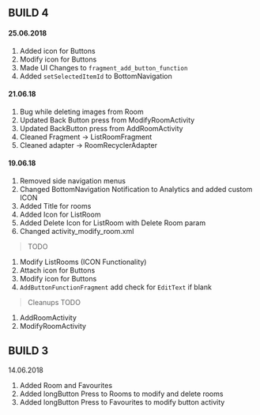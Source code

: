 ## BUILD 4

#### 25.06.2018

1. Added icon for Buttons
2. Modify icon for Buttons
3. Made UI Changes to `fragment_add_button_function`
4. Added `setSelectedItemId` to BottomNavigation

#### 21.06.18

1. Bug while deleting images from Room
2. Updated Back Button press from ModifyRoomActivity
3. Updated BackButton press from AddRoomActivity
4. Cleaned Fragment -> ListRoomFragment
5. Cleaned adapter -> RoomRecyclerAdapter

#### 19.06.18

1. Removed side navigation menus
2. Changed BottomNavigation Notification to Analytics and added custom ICON
3. Added Title for rooms
4. Added Icon for ListRoom
5. Added Delete Icon for ListRoom with Delete Room param
6. Changed activity_modify_room.xml

> TODO

1. Modify ListRooms (ICON Functionality)
2. Attach icon for Buttons
3. Modify icon for Buttons
4. `AddButtonFunctionFragment` add check for `EditText` if blank

> Cleanups TODO

1. AddRoomActivity
2. ModifyRoomActivity

## BUILD 3

14.06.2018

1. Added Room and Favourites
2. Added longButton Press to Rooms to modify and delete rooms
3. Added longButton Press to Favourites to modify button activity
